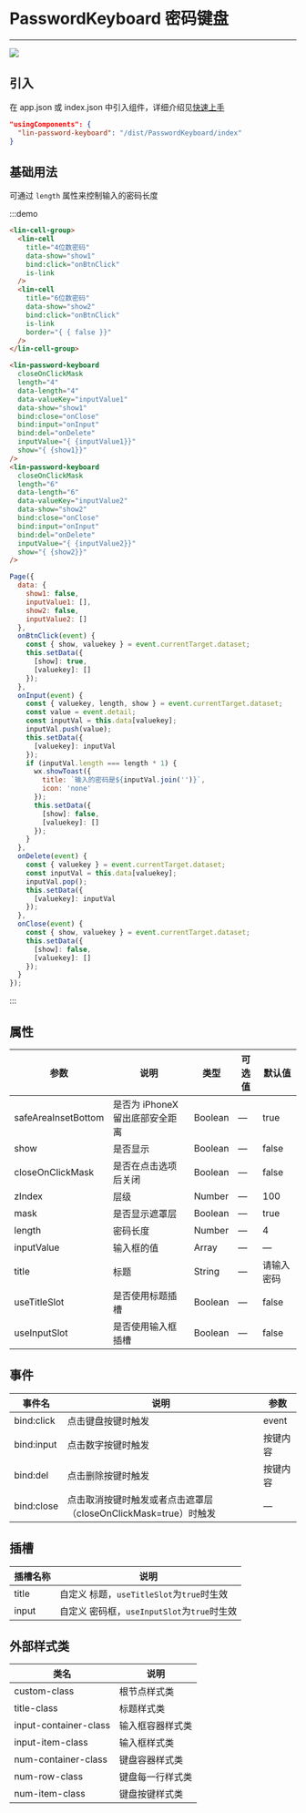 # PasswordKeyboard 密码键盘

---

 <div class="demo-outer-container">
     <div class="demo-inner-container">
        <div class="demo-content">
            <img class="demo-image" src='../../componentImage/password-keyboard.png' />
        </div>
     </div>
 </div>
 
## 引入

在 app.json 或 index.json 中引入组件，详细介绍见[快速上手](/#/start)

```json
"usingComponents": {
  "lin-password-keyboard": "/dist/PasswordKeyboard/index"
}
```

## 基础用法

可通过 `length` 属性来控制输入的密码长度

:::demo

```html
<lin-cell-group>
  <lin-cell
    title="4位数密码"
    data-show="show1"
    bind:click="onBtnClick"
    is-link
  />
  <lin-cell
    title="6位数密码"
    data-show="show2"
    bind:click="onBtnClick"
    is-link
    border="{ { false }}"
  />
</lin-cell-group>

<lin-password-keyboard
  closeOnClickMask
  length="4"
  data-length="4"
  data-valueKey="inputValue1"
  data-show="show1"
  bind:close="onClose"
  bind:input="onInput"
  bind:del="onDelete"
  inputValue="{ {inputValue1}}"
  show="{ {show1}}"
/>
<lin-password-keyboard
  closeOnClickMask
  length="6"
  data-length="6"
  data-valueKey="inputValue2"
  data-show="show2"
  bind:close="onClose"
  bind:input="onInput"
  bind:del="onDelete"
  inputValue="{ {inputValue2}}"
  show="{ {show2}}"
/>
```

```javascript
Page({
  data: {
    show1: false,
    inputValue1: [],
    show2: false,
    inputValue2: []
  },
  onBtnClick(event) {
    const { show, valuekey } = event.currentTarget.dataset;
    this.setData({
      [show]: true,
      [valuekey]: []
    });
  },
  onInput(event) {
    const { valuekey, length, show } = event.currentTarget.dataset;
    const value = event.detail;
    const inputVal = this.data[valuekey];
    inputVal.push(value);
    this.setData({
      [valuekey]: inputVal
    });
    if (inputVal.length === length * 1) {
      wx.showToast({
        title: `输入的密码是${inputVal.join('')}`,
        icon: 'none'
      });
      this.setData({
        [show]: false,
        [valuekey]: []
      });
    }
  },
  onDelete(event) {
    const { valuekey } = event.currentTarget.dataset;
    const inputVal = this.data[valuekey];
    inputVal.pop();
    this.setData({
      [valuekey]: inputVal
    });
  },
  onClose(event) {
    const { show, valuekey } = event.currentTarget.dataset;
    this.setData({
      [show]: false,
      [valuekey]: []
    });
  }
});
```

:::

## 属性

| 参数                | 说明                            | 类型    | 可选值 | 默认值     |
| ------------------- | ------------------------------- | ------- | ------ | ---------- |
| safeAreaInsetBottom | 是否为 iPhoneX 留出底部安全距离 | Boolean | —      | true       |
| show                | 是否显示                        | Boolean | —      | false      |
| closeOnClickMask    | 是否在点击选项后关闭            | Boolean | —      | false      |
| zIndex              | 层级                            | Number  | —      | 100        |
| mask                | 是否显示遮罩层                  | Boolean | —      | true       |
| length              | 密码长度                        | Number  | —      | 4          |
| inputValue          | 输入框的值                      | Array   | —      | —          |
| title               | 标题                            | String  | —      | 请输入密码 |
| useTitleSlot        | 是否使用标题插槽                | Boolean | —      | false      |
| useInputSlot        | 是否使用输入框插槽              | Boolean | —      | false      |

## 事件

| 事件名     | 说明                                                            | 参数     |
| ---------- | --------------------------------------------------------------- | -------- |
| bind:click | 点击键盘按键时触发                                              | event    |
| bind:input | 点击数字按键时触发                                              | 按键内容 |
| bind:del   | 点击删除按键时触发                                              | 按键内容 |
| bind:close | 点击取消按键时触发或者点击遮罩层（closeOnClickMask=true）时触发 | —        |

## 插槽

| 插槽名称 | 说明                                        |
| -------- | ------------------------------------------- |
| title    | 自定义 标题，`useTitleSlot`为`true`时生效   |
| input    | 自定义 密码框，`useInputSlot`为`true`时生效 |

## 外部样式类

| 类名                  | 说明             |
| --------------------- | ---------------- |
| custom-class          | 根节点样式类     |
| title-class           | 标题样式类       |
| input-container-class | 输入框容器样式类 |
| input-item-class      | 输入框样式类     |
| num-container-class   | 键盘容器样式类   |
| num-row-class         | 键盘每一行样式类 |
| num-item-class        | 键盘按键样式类   |
